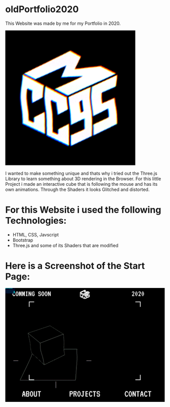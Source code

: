 # oldPortfolio2020
This Website was made by me for my Portfolio in 2020.

![screenshot2](https://github.com/QuekZ/oldPortfolio2020/blob/main/images/screenshot2.PNG?raw=true)

I wanted to make something unique and thats why i tried out the Three.js Library to learn something about 3D rendering in the Browser. For this little Project i made an interactive cube that is following the mouse and has its own animations. Through the Shaders it looks Glitched and distorted.

# For this Website i used the following Technologies: 
* HTML, CSS, Javscript 
* Bootstrap
* Three.js and some of its Shaders that are modified

# Here is a Screenshot of the Start Page:

![screenshot1](https://github.com/QuekZ/oldPortfolio2020/blob/main/images/screenshot1.PNG?raw=true)


            

